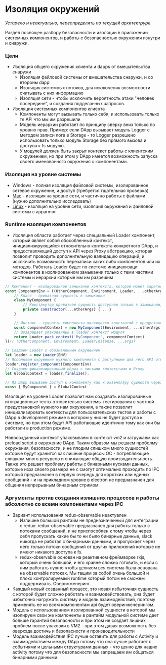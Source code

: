# Изоляция окружений
*Устарело и неактуально, переопределить по текущей архитектруре.*

Раздел посвящен разбору безопасности и изоляции в приложении системных компонентов, и работы с безопасностью окружения изнутри и снаружи.

### Цели
- Изоляция общего окружения клиента и dapps от вмешательства снаружи
    - Изоляция файловой системы от вмешательства снаружи, и со второны dapp
    - Изоляция системных потоков, для исключения возможности считывать с них информацию
    - Изоляция сети - чтобы исключить вероятность атаки "человек посередине", и создания подделанных запросов.
- Изоляция системных компонентов клиента
    - Компоненты могут вызывать только себя, и использовать только те API что мы им разрешили
    - Модель иерархии работает по принципу сверху вниз только по уровню прав. Пример: если DApp вызывает модуль Logger с методом записи лога в Storage - то Logger разрешено использовать только модуль Storage без прямого вызова и доступа к fs модулю.
    - У модулей должен быть закрыт контекст работы с клиентским окружением, но при этом у DApp имеется возможность запуска своего именованного окружения с компонентами.

### Изоляция на уровне системы
- Windows - полная изоляция файловой системы, изолированное сетевое окружение, и доступ (требуется тщательная проверка)
- [Mac](https://developer.apple.com/library/archive/documentation/Security/Conceptual/AppSandboxDesignGuide/AboutAppSandbox/AboutAppSandbox.html) - изоляция на уровне сети, и частично работы с файлами (нужно дополнительно исследовать)
- [Linux](https://docs.ubuntu.com/core/en/guides/intro/security) - изоляция на уровне сети, изоляция окружения и файловой системы с apparmor

### Runtime изоляция компонентов
- Изоляция области работает через специальный Loader компонент, который являет собой обособленный контекст, инициализирующийся относительно контекста конкретного DApp, и предоставляющий доступ к API через Proxy абстракцию, которая позволит проводить дополнительную валидацию операций, и исключить возможность перезаписи каких либо компонентов или их методов. Работать Loader будет по системе инициализаци компонентов в изолированном замыкании только с теми частями системы и иерархии которые мы им разрешим

``` js
// Компонент - изолированное замыкание контекста, которое может зарегистироватся только в Loader, только с теми компонентами в области видимости что мы ему даем
const ComponentEnv = ((OtherComponent, Environment, Loader, ...otherArgs) => {
    // Класс - приватная сущность в замыкании
    class MyComponent {
        // Констркутор приватная сущность доступная только в замыкании, без возможности создать новый экземпляр из Dapp
        private constructor(...otherArgs) { .. }
    }

    // Инстанс - сущность компонента являющаяся константой с предустановленным окружением и аргументами 
    const componentContext = new MyComponent(Environment, ...otherArgs);
    // Возвращает упакованный в loader контекст модуля
    return Loader.pack_context('MyComponent', componentContext)
})// (OtherComponent, Environment, LoaderInstanse, ...args)

// Создаем Loader с обозначенным окружением
let loader = new Loader(ENV)
// Исполняем окружение нужного компонента с доступными для него API относительно упакованного контекста
loader.register_component(ComponentEnv)
// Создаем финализированный образ с чистыми контекстами и Proxy
let GlobalContext = loader.finalize();

// Из DApp вызываем доступ к компоненту как к экземпляру сущности через прокси
const { MyComponent } = GlobalContext
```

Изоляция на уровне Loader позволит нам создавать изолированные итнграционные тесты относительно системы тестирования с частной предустановкой нужного нам окружения, а также позволит инициализировать контексты для пользовательских тестов и работы с DApp в development режиме в котором у них не будет доступа к системе, но при этом будут API работающие идентично тому как они бы работали в production режиме.

Новосозданный контекст упаковываем в контекст vm2 и загружаем как preload script в окружение DApp. Таким образом мы решаем пробелму окружения, безопасности, и не плодим слишком много сущностей которые будут хранится как лишние процессы ОС - потребляющие слишком много ресурсов и снижающие общую производительность. Также это решает проблему работы с бинарными кусками данных, которые изза своего размера не с смогут оптимально проходить по IPC который предназначен в первую очередь для коротких или единых сообщений - и на прикладном уровне в electron не предназначен для общения непрерывным бинарным стримом.

### Аргументы против создания излишних процессов и работы абсолютно со всеми компонентами через IPC
- Вариант использования redux-observable неактуален
    - Излишне большой рантайм не предназначенный для интеграции с redux: redux-observable предназначен для работы только с потоками сообщений, и не приспособлен к тому чтобы через себя пропускать какие бы то ни было бинарные данные, slack никогда не работал с бинарными данными, и пропускает через него только потоки сообщений от других приложений которые не имеют никакого доступа к fs.
    - redux-observable основан на реактивном фреймворке rxjs, который очень большой, и его крайне сложно готовить, и если с ним работать нужно чтобы целиком вся система была основана на observable потоках. Мы тащим за собой очень большой и плохо контролируемый runtime который потом не сможем поддерживать. Оверинженеринг.
- Каждый новый созданный процесc, это новая избыточная сущность с которой будет сложно работать и взаимодействовать, она будет избыточно нагружать систему и модель взаимодействий, поэтому применять ее ко всем компонентам api будет оверинженерингом.
- Модель с использованием изолированной сущности в которой мы изолируем свои же компоненты в рантайм модульной системе дает больше гарантий безопасности и при этом не создает лишних проблем после упаковки в VM2 - при этом давая возможность без оверхэда достичь и безопасности и производительности
- Модель взаимодействия IPC лучше оставить для работы с Activity и взаимодействием между DApp потому что она лучше работает с событиями и цельными структурами данных - что ценно для наших activity потому что для безопасности мы запрещаем им общаться бинарными данными.
